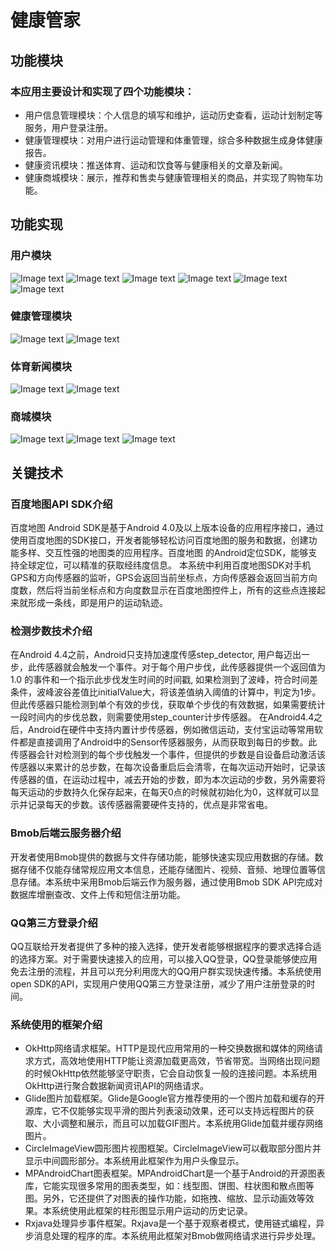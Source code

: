 # 健康管家

## 功能模块
### 本应用主要设计和实现了四个功能模块：
- 用户信息管理模块：个人信息的填写和维护，运动历史查看，运动计划制定等服务，用户登录注册。
- 健康管理模块：对用户进行运动管理和体重管理，综合多种数据生成身体健康报告。
- 健康资讯模块：推送体育、运动和饮食等与健康相关的文章及新闻。
- 健康商城模块：展示，推荐和售卖与健康管理相关的商品，并实现了购物车功能。

## 功能实现
### 用户模块
![Image text](https://github.com/plzspara/image/raw/master/healthManager/login.jpg)
![Image text](https://github.com/plzspara/image/raw/master/healthManager/register.jpg?token=AIBNGWO44LYTSBDMKFHYSVS46XIE4)
![Image text](https://github.com/plzspara/image/raw/master/healthManager/personal.jpg?token=AIBNGWKQJEELK3HJDMAVFYS46XIDK)
![Image text](https://github.com/plzspara/image/raw/master/healthManager/week_sportHis.jpg?token=AIBNGWLMGSPP4WLOMPDJMGC46XIIK)
![Image text](https://github.com/plzspara/image/raw/master/healthManager/month_sportHis.jpg?token=AIBNGWIOE2ZYJEGVUYZ3UNK46XH4K)
![Image text](https://github.com/plzspara/image/raw/master/healthManager/healthReport.jpg?token=AIBNGWNBSCCQ4VVTBJFDWW246XHZK)

### 健康管理模块
![Image text](https://github.com/plzspara/image/raw/master/healthManager/run.jpg?token=AIBNGWMV7R5RRRU6F7ONFKS46XIGA)
![Image text](https://github.com/plzspara/image/raw/master/healthManager/weight.jpg?token=AIBNGWKK5GVSEZFF2NHSRAK46XIJI)

### 体育新闻模块
![Image text](https://github.com/plzspara/image/raw/master/healthManager/newsList.jpg?token=AIBNGWKXHDQA4UBTOKOTLAK46XIB6)
![Image text](https://github.com/plzspara/image/raw/master/healthManager/news.jpg?token=AIBNGWNOYD2LN6E3OQ25UP246XH7E)

### 商城模块
![Image text](https://github.com/plzspara/image/raw/master/healthManager/goods.jpg?token=AIBNGWJRCSKUGGECXEDQ4RC46XHQW)
![Image text](https://github.com/plzspara/image/raw/master/healthManager/goodsDe.jpg?token=AIBNGWIB53R2CWRJUPYFTMC46XHYE)
![Image text](https://github.com/plzspara/image/raw/master/healthManager/shopCar.jpg?token=AIBNGWLKQLW6YONC6DQ2VTS46XIHG)


## 关键技术
### 百度地图API SDK介绍
百度地图 Android SDK是基于Android 4.0及以上版本设备的应用程序接口，通过使用百度地图的SDK接口，开发者能够轻松访问百度地图的服务和数据，创建功能多样、交互性强的地图类的应用程序。百度地图 的Android定位SDK，能够支持全球定位，可以精准的获取经纬度信息。
本系统中利用百度地图SDK对手机GPS和方向传感器的监听，GPS会返回当前坐标点，方向传感器会返回当前方向度数，然后将当前坐标点和方向度数显示在百度地图控件上，所有的这些点连接起来就形成一条线，即是用户的运动轨迹。

### 检测步数技术介绍
在Android 4.4之前，Android只支持加速度传感step_detector, 用户每迈出一步，此传感器就会触发一个事件。对于每个用户步伐，此传感器提供一个返回值为 1.0 的事件和一个指示此步伐发生时间的时间戳, 如果检测到了波峰，符合时间差条件，波峰波谷差值比initialValue大，将该差值纳入阈值的计算中，判定为1步。但此传感器只能检测到单个有效的步伐，获取单个步伐的有效数据，如果需要统计一段时间内的步伐总数，则需要使用step_counter计步传感器。
在Android4.4之后，Android在硬件中支持内置计步传感器，例如微信运动，支付宝运动等常用软件都是直接调用了Android中的Sensor传感器服务，从而获取到每日的步数。此传感器会针对检测到的每个步伐触发一个事件，但提供的步数是自设备启动激活该传感器以来累计的总步数，在每次设备重启后会清零，在每次运动开始时，记录该传感器的值，在运动过程中，减去开始的步数，即为本次运动的步数，另外需要将每天运动的步数持久化保存起来，在每天0点的时候就初始化为0，这样就可以显示并记录每天的步数。该传感器需要硬件支持的，优点是非常省电。

### Bmob后端云服务器介绍
开发者使用Bmob提供的数据与文件存储功能，能够快速实现应用数据的存储。数据存储不仅能存储常规应用文本信息，还能存储图片、视频、音频、地理位置等信息存储。本系统中采用Bmob后端云作为服务器，通过使用Bmob SDK API完成对数据库增删查改、文件上传和短信注册功能。

### QQ第三方登录介绍
QQ互联给开发者提供了多种的接入选择，使开发者能够根据程序的要求选择合适的选择方案。对于需要快速接入的应用，可以接入QQ登录，QQ登录能够使应用免去注册的流程，并且可以充分利用庞大的QQ用户群实现快速传播。本系统使用open SDK的API，实现用户使用QQ第三方登录注册，减少了用户注册登录的时间。

### 系统使用的框架介绍
- OkHttp网络请求框架。HTTP是现代应用常用的一种交换数据和媒体的网络请求方式，高效地使用HTTP能让资源加载更高效，节省带宽。当网络出现问题的时候OkHttp依然能够坚守职责，它会自动恢复一般的连接问题。本系统用OkHttp进行聚合数据新闻资讯API的网络请求。
- Glide图片加载框架。Glide是Google官方推荐使用的一个图片加载和缓存的开源库，它不仅能够实现平滑的图片列表滚动效果，还可以支持远程图片的获取、大小调整和展示，而且可以加载GIF图片。本系统用Glide加载并缓存网络图片。
- CircleImageView圆形图片视图框架。CircleImageView可以截取部分图片并显示中间圆形部分。本系统用此框架作为用户头像显示。
- MPAndroidChart图表框架。MPAndroidChart是一个基于Android的开源图表库，它能实现很多常用的图表类型，如：线型图、饼图、柱状图和散点图等图。另外，它还提供了对图表的操作功能，如拖拽、缩放、显示动画效等效果。本系统使用此框架的柱形图显示用户运动的历史记录。
- Rxjava处理异步事件框架。Rxjava是一个基于观察者模式，使用链式编程，异步消息处理的程序的库。本系统用此框架对Bmob做网络请求进行异步处理。
